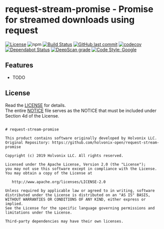 # request-stream-promise - Promise for streamed downloads using request

[![License](https://img.shields.io/badge/License-Apache%202.0-blue.svg)](./LICENSE) ![npm](https://img.shields.io/npm/v/request-stream-promise.svg) [![Build Status](https://travis-ci.com/holvonix-open/request-stream-promise.svg?branch=master)](https://travis-ci.com/holvonix-open/request-stream-promise) [![GitHub last commit](https://img.shields.io/github/last-commit/holvonix-open/request-stream-promise.svg)](https://github.com/holvonix-open/request-stream-promise/commits) [![codecov](https://codecov.io/gh/holvonix-open/request-stream-promise/branch/master/graph/badge.svg)](https://codecov.io/gh/holvonix-open/request-stream-promise) [![Dependabot Status](https://api.dependabot.com/badges/status?host=github&repo=holvonix-open/request-stream-promise)](https://dependabot.com) [![DeepScan grade](https://deepscan.io/api/teams/4465/projects/6260/branches/51418/badge/grade.svg)](https://deepscan.io/dashboard#view=project&tid=4465&pid=6260&bid=51418) [![Code Style: Google](https://img.shields.io/badge/code%20style-google-blueviolet.svg)](https://github.com/google/gts)


## Features

* TODO


## License

Read the [LICENSE](LICENSE) for details.  
The entire [NOTICE](NOTICE) file serves as the NOTICE that must be included under
Section 4d of the License.

````

# request-stream-promise

This product contains software originally developed by Holvonix LLC.
Original Repository: https://github.com/holvonix-open/request-stream-promise

Copyright (c) 2019 Holvonix LLC. All rights reserved.

Licensed under the Apache License, Version 2.0 (the "License");
you may not use this software except in compliance with the License.
You may obtain a copy of the License at

   http://www.apache.org/licenses/LICENSE-2.0

Unless required by applicable law or agreed to in writing, software
distributed under the License is distributed on an "AS IS" BASIS,
WITHOUT WARRANTIES OR CONDITIONS OF ANY KIND, either express or implied.
See the License for the specific language governing permissions and
limitations under the License.

Third-party dependencies may have their own licenses.

````

